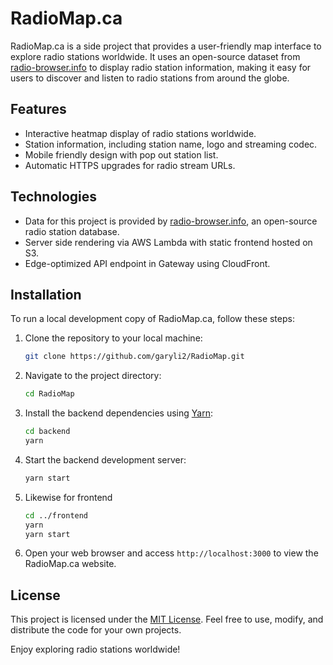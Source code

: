 # RadioMap.ca

RadioMap.ca is a side project that provides a user-friendly map interface to explore radio stations worldwide. It uses an open-source dataset from [radio-browser.info](https://radio-browser.info) to display radio station information, making it easy for users to discover and listen to radio stations from around the globe.

## Features

- Interactive heatmap display of radio stations worldwide.
- Station information, including station name, logo and streaming codec.
- Mobile friendly design with pop out station list.
- Automatic HTTPS upgrades for radio stream URLs.

## Technologies

- Data for this project is provided by [radio-browser.info](https://radio-browser.info), an open-source radio station database.
- Server side rendering via AWS Lambda with static frontend hosted on S3.
- Edge-optimized API endpoint in Gateway using CloudFront.

## Installation

To run a local development copy of RadioMap.ca, follow these steps:

1. Clone the repository to your local machine:

   ```bash
   git clone https://github.com/garyli2/RadioMap.git
   ```

2. Navigate to the project directory:

   ```bash
   cd RadioMap
   ```

3. Install the backend dependencies using [Yarn](https://yarnpkg.com/):

   ```bash
   cd backend
   yarn
   ```

4. Start the backend development server:

   ```bash
   yarn start
   ```

5. Likewise for frontend
   ```bash
   cd ../frontend
   yarn
   yarn start
   ```

5. Open your web browser and access `http://localhost:3000` to view the RadioMap.ca website.

## License

This project is licensed under the [MIT License](LICENSE). Feel free to use, modify, and distribute the code for your own projects.

Enjoy exploring radio stations worldwide!
